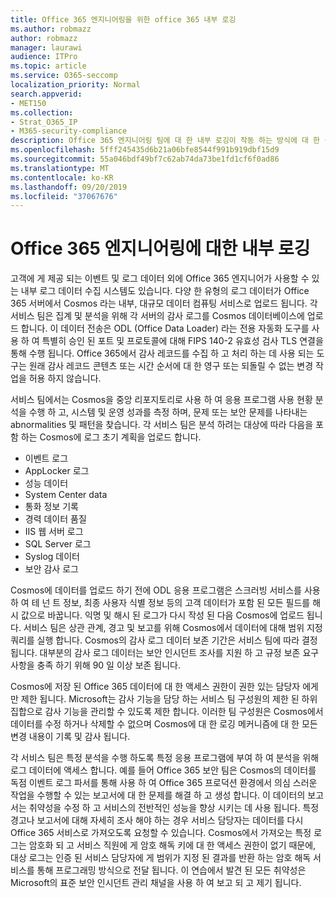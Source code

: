 ```yaml
---
title: Office 365 엔지니어링을 위한 office 365 내부 로깅
ms.author: robmazz
author: robmazz
manager: laurawi
audience: ITPro
ms.topic: article
ms.service: O365-seccomp
localization_priority: Normal
search.appverid:
- MET150
ms.collection:
- Strat_O365_IP
- M365-security-compliance
description: Office 365 엔지니어링 팀에 대 한 내부 로깅이 작동 하는 방식에 대 한 설명입니다.
ms.openlocfilehash: 5fff245435d6b21a06bfe8544f991b919dbf15d9
ms.sourcegitcommit: 55a046bdf49bf7c62ab74da73be1fd1cf6f0ad86
ms.translationtype: MT
ms.contentlocale: ko-KR
ms.lasthandoff: 09/20/2019
ms.locfileid: "37067676"
---
```

# <a name="internal-logging-for-office-365-engineering"></a>Office 365 엔지니어링에 대한 내부 로깅
고객에 게 제공 되는 이벤트 및 로그 데이터 외에 Office 365 엔지니어가 사용할 수 있는 내부 로그 데이터 수집 시스템도 있습니다. 다양 한 유형의 로그 데이터가 Office 365 서버에서 Cosmos 라는 내부, 대규모 데이터 컴퓨팅 서비스로 업로드 됩니다. 각 서비스 팀은 집계 및 분석을 위해 각 서버의 감사 로그를 Cosmos 데이터베이스에 업로드 합니다. 이 데이터 전송은 ODL (Office Data Loader) 라는 전용 자동화 도구를 사용 하 여 특별히 승인 된 포트 및 프로토콜에 대해 FIPS 140-2 유효성 검사 TLS 연결을 통해 수행 됩니다. Office 365에서 감사 레코드를 수집 하 고 처리 하는 데 사용 되는 도구는 원래 감사 레코드 콘텐츠 또는 시간 순서에 대 한 영구 또는 되돌릴 수 없는 변경 작업을 허용 하지 않습니다.

서비스 팀에서는 Cosmos을 중앙 리포지토리로 사용 하 여 응용 프로그램 사용 현황 분석을 수행 하 고, 시스템 및 운영 성과를 측정 하며, 문제 또는 보안 문제를 나타내는 abnormalities 및 패턴을 찾습니다. 각 서비스 팀은 분석 하려는 대상에 따라 다음을 포함 하는 Cosmos에 로그 초기 계획을 업로드 합니다.
- 이벤트 로그
- AppLocker 로그
- 성능 데이터
- System Center data
- 통화 정보 기록
- 경력 데이터 품질
- IIS 웹 서버 로그
- SQL Server 로그
- Syslog 데이터
- 보안 감사 로그

Cosmos에 데이터를 업로드 하기 전에 ODL 응용 프로그램은 스크러빙 서비스를 사용 하 여 테 넌 트 정보, 최종 사용자 식별 정보 등의 고객 데이터가 포함 된 모든 필드를 해시 값으로 바꿉니다. 익명 및 해시 된 로그가 다시 작성 된 다음 Cosmos에 업로드 됩니다. 서비스 팀은 상관 관계, 경고 및 보고를 위해 Cosmos에서 데이터에 대해 범위 지정 쿼리를 실행 합니다. Cosmos의 감사 로그 데이터 보존 기간은 서비스 팀에 따라 결정 됩니다. 대부분의 감사 로그 데이터는 보안 인시던트 조사를 지원 하 고 규정 보존 요구 사항을 충족 하기 위해 90 일 이상 보존 됩니다.

Cosmos에 저장 된 Office 365 데이터에 대 한 액세스 권한이 권한 있는 담당자 에게만 제한 됩니다. Microsoft는 감사 기능을 담당 하는 서비스 팀 구성원의 제한 된 하위 집합으로 감사 기능을 관리할 수 있도록 제한 합니다. 이러한 팀 구성원은 Cosmos에서 데이터를 수정 하거나 삭제할 수 없으며 Cosmos에 대 한 로깅 메커니즘에 대 한 모든 변경 내용이 기록 및 감사 됩니다.

각 서비스 팀은 특정 분석을 수행 하도록 특정 응용 프로그램에 부여 하 여 분석을 위해 로그 데이터에 액세스 합니다. 예를 들어 Office 365 보안 팀은 Cosmos의 데이터를 독점 이벤트 로그 파서를 통해 사용 하 여 Office 365 프로덕션 환경에서 의심 스러운 작업을 수행할 수 있는 보고서에 대 한 문제를 해결 하 고 생성 합니다. 이 데이터의 보고서는 취약성을 수정 하 고 서비스의 전반적인 성능을 향상 시키는 데 사용 됩니다. 특정 경고나 보고서에 대해 자세히 조사 해야 하는 경우 서비스 담당자는 데이터를 다시 Office 365 서비스로 가져오도록 요청할 수 있습니다. Cosmos에서 가져오는 특정 로그는 암호화 되 고 서비스 직원에 게 암호 해독 키에 대 한 액세스 권한이 없기 때문에, 대상 로그는 인증 된 서비스 담당자에 게 범위가 지정 된 결과를 반환 하는 암호 해독 서비스를 통해 프로그래밍 방식으로 전달 됩니다. 이 연습에서 발견 된 모든 취약성은 Microsoft의 표준 보안 인시던트 관리 채널을 사용 하 여 보고 되 고 제기 됩니다.

